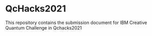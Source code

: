 # QcHacks2021
This repository contains the submission document for IBM Creative Quantum Challenge in Qchacks2021
